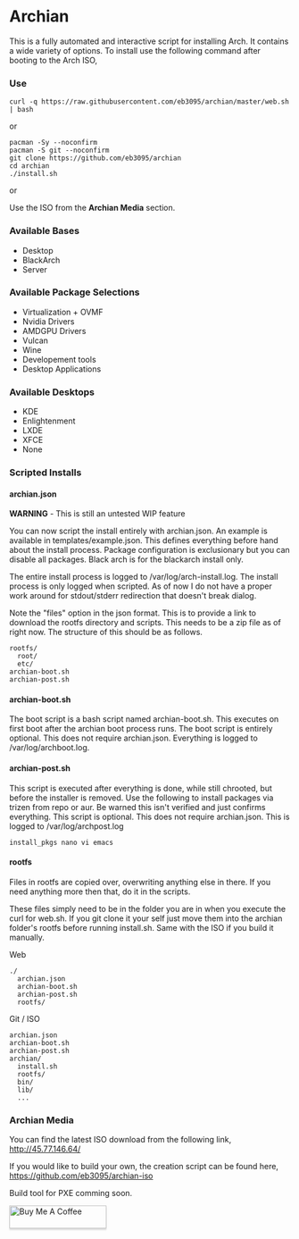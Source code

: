 
# Archian
This is a fully automated and interactive script for installing Arch. It contains a wide variety of options. To install use the
following command after booting to the Arch ISO,

### Use
```
curl -q https://raw.githubusercontent.com/eb3095/archian/master/web.sh | bash
```

or

```
pacman -Sy --noconfirm
pacman -S git --noconfirm
git clone https://github.com/eb3095/archian
cd archian
./install.sh
```

or

Use the ISO from the **Archian Media** section.

### Available Bases
* Desktop
* BlackArch
* Server

### Available Package Selections
* Virtualization + OVMF
* Nvidia Drivers
* AMDGPU Drivers
* Vulcan
* Wine
* Developement tools
* Desktop Applications

### Available Desktops
* KDE
* Enlightenment
* LXDE
* XFCE
* None

### Scripted Installs

#### archian.json
**WARNING** - This is still an untested WIP feature

You can now script the install entirely with archian.json. An example is available in templates/example.json. This defines everything
before hand about the install process. Package configuration is exclusionary but you can disable all packages. Black arch is for the
blackarch install only.

The entire install process is logged to /var/log/arch-install.log. The install process is only logged when scripted. As of now I do
not have a proper work around for stdout/stderr redirection that doesn't break dialog.

Note the "files" option in the json format. This is to provide a link to download the rootfs directory and scripts. This needs to be a
zip file as of right now. The structure of this should be as follows.

```
rootfs/
  root/
  etc/
archian-boot.sh
archian-post.sh
```

#### archian-boot.sh
The boot script is a bash script named archian-boot.sh. This executes on first boot after the archian boot process runs. The boot script
is entirely optional. This does not require archian.json. Everything is logged to /var/log/archboot.log.

#### archian-post.sh
This script is executed after everything is done, while still chrooted, but before the installer is removed. Use the following to install
packages via trizen from repo or aur. Be warned this isn't verified and just confirms everything. This script is optional. This does not
require archian.json. This is logged to /var/log/archpost.log

```
install_pkgs nano vi emacs
```

#### rootfs
Files in rootfs are copied over, overwriting anything else in there. If you need anything more then that, do it in the scripts.

These files simply need to be in the folder you are in when you execute the curl for web.sh. If you git clone it your self just move
them into the archian folder's rootfs before running install.sh. Same with the ISO if you build it manually.

Web
```
./
  archian.json
  archian-boot.sh
  archian-post.sh
  rootfs/
```

Git / ISO
```
archian.json
archian-boot.sh
archian-post.sh
archian/
  install.sh
  rootfs/
  bin/
  lib/
  ...
```


### Archian Media
You can find the latest ISO download from the following link,
http://45.77.146.64/

If you would like to build your own, the creation script can be found here,
https://github.com/eb3095/archian-iso

Build tool for PXE comming soon.

<a href="https://www.buymeacoffee.com/eb3095" target="_blank"><img src="https://www.buymeacoffee.com/assets/img/custom_images/orange_img.png" alt="Buy Me A Coffee" style="height: 41px !important;width: 174px !important;box-shadow: 0px 3px 2px 0px rgba(190, 190, 190, 0.5) !important;-webkit-box-shadow: 0px 3px 2px 0px rgba(190, 190, 190, 0.5) !important;" ></a>